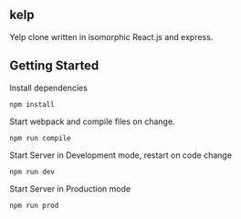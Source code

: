 ## kelp

Yelp clone written in isomorphic React.js and express.

## Getting Started

Install dependencies
```
npm install
```
Start webpack and compile files on change.
```
npm run compile
```
Start Server in Development mode, restart on code change

```
npm run dev
```
Start Server in Production mode
```
npm run prod
